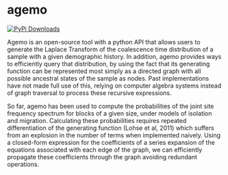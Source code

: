 # agemo

[![PyPi Downloads](https://static.pepy.tech/personalized-badge/agemo?period=total&units=international_system&left_color=black&right_color=orange&left_text=Downloads)](https://pepy.tech/project/agemo)

Agemo is an open-source tool with a python API that allows users to generate the Laplace Transform of the coalescence time distribution of a sample with a given demographic history. 
In addition, agemo provides ways to efficiently query that distribution, by using the fact that its generating function can be represented most simply as a directed graph with all possible ancestral states of the sample as nodes. Past implementations have not made full use of this, relying on computer algebra systems instead of graph traversal to process these recursive expressions.

So far, agemo has been used to compute the probabilities of the joint site frequency spectrum for blocks of a given size, under models of isolation and migration. Calculating these probabilities requires repeated differentiation of the generating function (Lohse et al, 2011) which suffers from an explosion in the number of terms when implemented naively. Using a closed-form expression for the coefficients of a series expansion of the equations associated with each edge of the graph, we can efficiently propagate these coefficients through the graph avoiding redundant operations.
